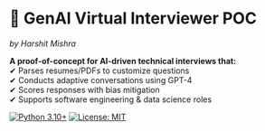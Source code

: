 # 🚀 GenAI Virtual Interviewer POC  
*by Harshit Mishra*  

**A proof-of-concept for AI-driven technical interviews that:**  
✔ Parses resumes/PDFs to customize questions  
✔ Conducts adaptive conversations using GPT-4  
✔ Scores responses with bias mitigation  
✔ Supports software engineering & data science roles  

[![Python 3.10+](https://img.shields.io/badge/Python-3.10%2B-blue)](https://www.python.org/downloads/)
[![License: MIT](https://img.shields.io/badge/License-MIT-yellow)](https://opensource.org/licenses/MIT)
